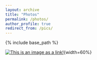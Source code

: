 ```yaml
---
layout: archive
title: "Photos"
permalink: /photos/
author_profile: true
redirect_from: /pics/
---
```


{% include base_path %}

[![This is an image as a link!](/images/bio-photo.jpg)](https://www.instagram.com/){width=60%}